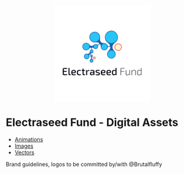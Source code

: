 <p align="center">
  <img align="center" width="50%" src="/resources/vectors/electraseed_fund_logo.svg">
</p>

# Electraseed Fund - Digital Assets

* [Animations](https://github.com/electraseed/digital-assets/tree/master/resources/animations)
* [Images](https://github.com/electraseed/digital-assets/tree/master/resources/images)
* [Vectors](https://github.com/electraseed/digital-assets/tree/master/resources/vectors)

Brand guidelines, logos to be committed by/with @Brutalfluffy
